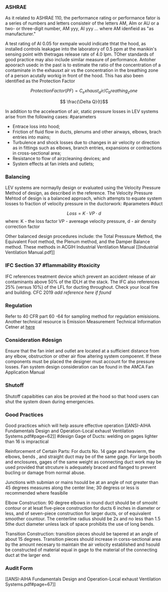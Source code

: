 ### ASHRAE

As it related to ASHRAE 110, the performance rating or performance fator is a series of numbers and letters consisteir of the letters AM, AIm or AU or a two- or three-digit number, AM yyy,  AI yyy ... where AM idenfieid as "as manufacturer."

A test rating of AI 0.05 for exmpale would indicate thtat the hood, as installed controls leakagae into the laboratory of 0.5 ppm at the manikin's sensing point with thetragas release rate of 4.0 lpm. TOher standards of good practice may also include similar measure of performance. Antoher apoorach usedc in the past is to estimate the ratio of the concentration of a contaminate in the exhausxt air vs the concentration in the breathing zone of a person acutally workig in front of the hood. This has also been identified as the Protection Factor

$$ ProtectionFactor(PF) = C_exhaust_air / C_breathing_zone
$$

$$ \frac{\Delta Q}{t}$$

In addition to the acceleartion of air, static pressure losses in LEV systems arise from the following cases: #parameters 

- Entrace loss into hood;
- Friction of fluid flow in ducts, plenums and other airways, elbows, brach entries into mains;
- Turbulence and shock losses due to changes in air velocity or direction as in fittings such as elbows, branch entries, expansions or contractions in cross-sectional area;
- Resistance to flow of airzcleaning devices; and
- System effects at fan inlets and outlets;


### Balancing

LEV systems are normaylly design or evaluated using the Velocity Pressure Method of design, as described in the reference. The Velocity Pressure Mehtod of design is a balanced approach, which attempts to equate system losses to fraction of velocity pressure in the ductorwork:  #parameters  #duct 

$$ Loss = K \cdot VP \cdot d
$$
where:
K - the loss factor
VP - avereage velocity pressure,
d - air density correction factor



Other balanced design procedures include: the Total Presssure Method, the Equivalent Foot method, the Plenum method, and the Damper Balance method. These methods in ACGIH Industrial Ventilation Manual [[Industrial Ventilation Manual.pdf]]

### IFC Section 37 #flammability  #toxicity

IFC references treatment device which prevent an accident release of air contaminants above 50% of the IDLH at the stack. The IFC also references 25% (versus 10%) of the LFL for ducting throughout. Check your local fire and building.  CFC 2019 *add reference here if found*


### Regulation

Refer to 40 CFR part 60 -64 for sampling method for regulation emisisions. 
Another technical resource is Emission Measurement Technical Information Cetner at  [here](http:\\www.epa.gov\ttn\direct\html)



### Consideration #design


Ensure that the fan inlet and outlet are located at a sufficient distance from any elbow, obstruction or other air flow altering system compoennt. If these components must be placed the designer must account for the pressure losses. Fan system design consideration can be found in the AMCA Fan Application Manual


### Shutoff 

Shutoff capaibities can alos be provied at the hood so that hood users can shut the system down during emergencies.


### Good Practices

Good practices which will help assure effective operation
[[ANSI-AIHA Fundamentals Design and Operation-Local exhaust Ventilation Systems.pdf#page=62]]
#design
Gage of Ducts: welding on gages lighter than 16 is impractical

Reinforcement of Certain Parts: For ducts No. 14 gage and heavierm, the elbows, bends , and straight duct may be of the same gage. For large booth and enclosures, gages of the same weight as connecting duct work may be used provided that strcuture is adequately braced and flanged to prevent bucling or damage from normal abuse.

Junctions with submian or mains hsould be at an angle of not greater than 45 degrees measures along the center line; 30 degress or less is recommended where feasiblle


Elbow Construction: 90 degree elbows in round duct should be of smooht contour or at lesat five-piece construction for ducts 6 inches in diameter or less, and of seven-piece construction for larger ducts, or of equivalent smoother countour. The centerline radius should be 2x and no less than 1.5 5the duct diameter unless lack of space prohibits the use of long bends.

Transition Construction: transition pieces should be tapered at an angle of about 15 degrees. Transition pieces should increase in corss-sectional area by the amount necesary to maintain the air velocity established and hsould be constructed of material equal in gage to the material of the connecting duct at the larger end.



### Audit Form

[[ANSI-AIHA Fundamentals Design and Operation-Local exhaust Ventilation Systems.pdf#page=67]]


